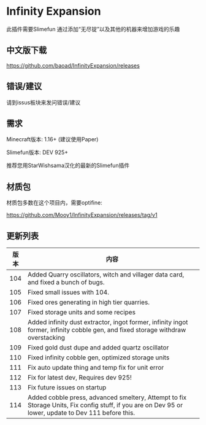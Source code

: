 # Infinity Expansion

此插件需要Slimefun
通过添加“无尽锭”以及其他的机器来增加游戏的乐趣

## 中文版下载

https://github.com/baoad/InfinityExpansion/releases



## 错误/建议

请到issus板块来发问错误/建议


## 需求

Minecraft版本: 1.16+ (建议使用Paper)

Slimefun版本: DEV 925+

推荐您用StarWishsama汉化的最新的Slimefun插件

## 材质包

材质包多数在这个项目内，需要optifine:

https://github.com/Mooy1/InfinityExpansion/releases/tag/v1

## 更新列表

| 版本 | 内容     |
| --------| ----------- |
| 104 | Added Quarry oscillators, witch and villager data card, and fixed a bunch of bugs. |
| 105 | Fixed small issues with 104. |
| 106 | Fixed ores generating in high tier quarries. |
| 107 | Fixed storage units and some recipes |
| 108 | Added infinity dust extractor, ingot former, infinity ingot former, infinity cobble gen, and fixed storage withdraw overstacking |
| 109 | Fixed gold dust dupe and added quartz oscillator |
| 110 | Fixed infinity cobble gen, optimized storage units |
| 111 | Fix auto update thing and temp fix for unit error |
| 112 | Fix for latest dev, Requires dev 925! |
| 113 | Fix future issues on startup |
| 114 | Added cobble press, advanced smeltery, Attempt to fix Storage Units, Fix config stuff, if you are on Dev 95 or lower, update to Dev 111 before this. |
